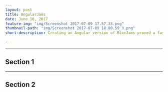 ```yaml
---
layout: post
title: AngularJams
date: June 10, 2017
feature-img: "img/Screenshot 2017-07-09 17.57.33.png"
thumbnail-path: "img/Screenshot 2017-07-09 18.00.59_3.png"
short-description: Creating an Angular version of BlocJams proved a fascinating paradigm contrast to the native JavaScript and React versions.

---
```


<Overview here>

---

## Section 1

<Content here>

---

## Section 2

<Content here>

